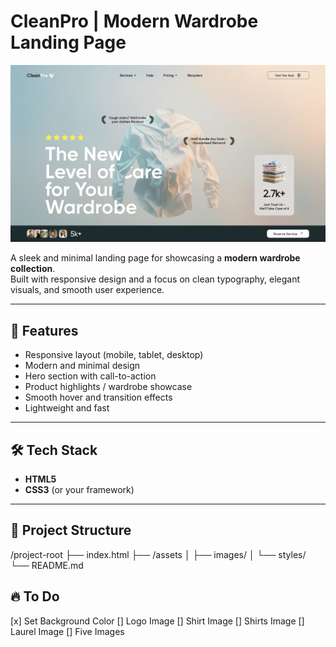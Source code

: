 # CleanPro | Modern Wardrobe Landing Page

![My Version](assignment.png "CleanPro Lading Page")

A sleek and minimal landing page for showcasing a **modern wardrobe collection**.  
Built with responsive design and a focus on clean typography, elegant visuals, and smooth user experience.

---

## 🚀 Features

- Responsive layout (mobile, tablet, desktop)
- Modern and minimal design
- Hero section with call-to-action
- Product highlights / wardrobe showcase
- Smooth hover and transition effects
- Lightweight and fast

---

## 🛠️ Tech Stack

- **HTML5**
- **CSS3** (or your framework)

---

## 📂 Project Structure

/project-root
├── index.html
├── /assets
│ ├── images/
│ └── styles/
└── README.md

## 🔥 To Do

[x] Set Background Color
[] Logo Image
[] Shirt Image
[] Shirts Image
[] Laurel Image
[] Five Images
